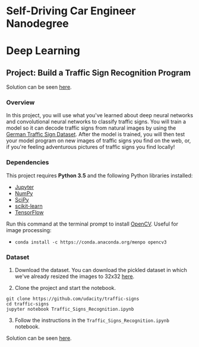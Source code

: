 # Self-Driving Car Engineer Nanodegree
# Deep Learning
## Project: Build a Traffic Sign Recognition Program

Solution can be seen [here](https://github.com/alarionov/traffic-signs/blob/master/Traffic_Signs_Recognition.ipynb).

### Overview

In this project, you will use what you've learned about deep neural networks and convolutional neural networks to classify traffic signs. You will train a model so it can decode traffic signs from natural images by using the [German Traffic Sign Dataset](http://benchmark.ini.rub.de/?section=gtsrb&subsection=dataset). After the model is trained, you will then test your model program on new images of traffic signs you find on the web, or, if you're feeling adventurous pictures of traffic signs you find locally!

### Dependencies

This project requires **Python 3.5** and the following Python libraries installed:

- [Jupyter](http://jupyter.org/)
- [NumPy](http://www.numpy.org/)
- [SciPy](https://www.scipy.org/)
- [scikit-learn](http://scikit-learn.org/)
- [TensorFlow](http://tensorflow.org)

Run this command at the terminal prompt to install [OpenCV](http://opencv.org/). Useful for image processing:

- `conda install -c https://conda.anaconda.org/menpo opencv3`

### Dataset

1. Download the dataset. You can download the pickled dataset in which we've already resized the images to 32x32 [here](https://d17h27t6h515a5.cloudfront.net/topher/2016/October/580d53ce_traffic-sign-data/traffic-sign-data.zip).
 
2. Clone the project and start the notebook.
```
git clone https://github.com/udacity/traffic-signs
cd traffic-signs
jupyter notebook Traffic_Signs_Recognition.ipynb
```
3. Follow the instructions in the `Traffic_Signs_Recognition.ipynb` notebook.

Solution can be seen [here](https://github.com/alarionov/traffic-signs/blob/master/Traffic_Signs_Recognition.ipynb).
